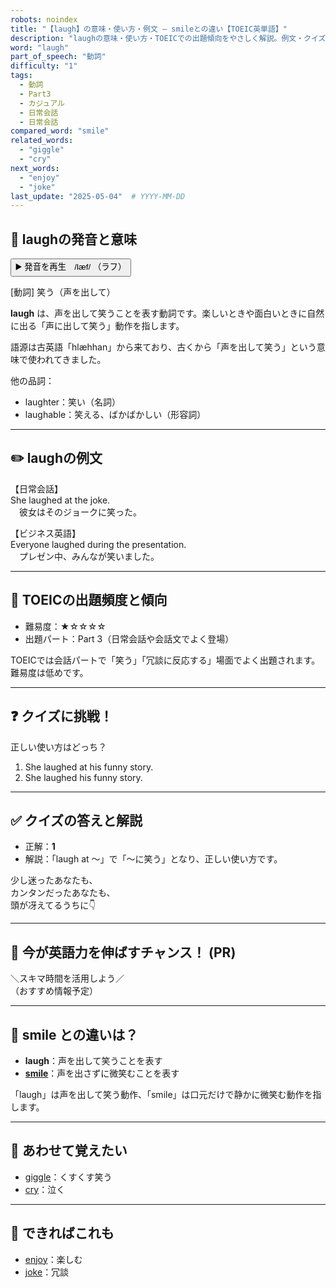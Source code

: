 ```yaml
---
robots: noindex
title: "【laugh】の意味・使い方・例文 ― smileとの違い【TOEIC英単語】"
description: "laughの意味・使い方・TOEICでの出題傾向をやさしく解説。例文・クイズ付きでsmileとの違いもわかりやすく学べます。"
word: "laugh"
part_of_speech: "動詞"
difficulty: "1"
tags:
  - 動詞
  - Part3
  - カジュアル
  - 日常会話
  - 日常会話
compared_word: "smile"
related_words:
  - "giggle"
  - "cry"
next_words:
  - "enjoy"
  - "joke"
last_update: "2025-05-04"  # YYYY-MM-DD
---
```


## 🔰 laughの発音と意味

<button class="play-audio" onclick="playTTS('laugh')">
  <span class="play-audio-main">
    ▶️ 発音を再生　/læf/
  </span>
  <span class="play-audio-sub">
    （ラフ）
  </span>
</button>

[動詞] 笑う（声を出して）

**laugh** は、声を出して笑うことを表す動詞です。楽しいときや面白いときに自然に出る「声に出して笑う」動作を指します。

語源は古英語「hlæhhan」から来ており、古くから「声を出して笑う」という意味で使われてきました。

他の品詞：  
- laughter：笑い（名詞）
- laughable：笑える、ばかばかしい（形容詞）

---

## ✏️ laughの例文

【日常会話】  
She laughed at the joke.  
　彼女はそのジョークに笑った。

【ビジネス英語】  
Everyone laughed during the presentation.  
　プレゼン中、みんなが笑いました。

---

## 🎯 TOEICの出題頻度と傾向

- 難易度：★☆☆☆☆
- 出題パート：Part 3（日常会話や会話文でよく登場）

TOEICでは会話パートで「笑う」「冗談に反応する」場面でよく出題されます。難易度は低めです。

---

## ❓ クイズに挑戦！

正しい使い方はどっち？

1. She laughed at his funny story.  
2. She laughed his funny story.

---

## ✅ クイズの答えと解説

- 正解：**1**
- 解説：「laugh at ～」で「～に笑う」となり、正しい使い方です。

少し迷ったあなたも、  
カンタンだったあなたも、  
頭が冴えてるうちに👇️

---

## 🚀 今が英語力を伸ばすチャンス！ (PR)

<div class="info-center">
＼スキマ時間を活用しよう／<br>  
（おすすめ情報予定）
</div>

---

## 🤔  smile との違いは？

- **laugh**：声を出して笑うことを表す
- **[smile](/word/smile)**：声を出さずに微笑むことを表す

「laugh」は声を出して笑う動作、「smile」は口元だけで静かに微笑む動作を指します。

---

## 🧩 あわせて覚えたい

- [giggle](/word/giggle)：くすくす笑う
- [cry](/word/cry)：泣く

---

## 📖 できればこれも

- [enjoy](/word/enjoy)：楽しむ
- [joke](/word/joke)：冗談

<!-- cvid: aid08_bid06 -->
